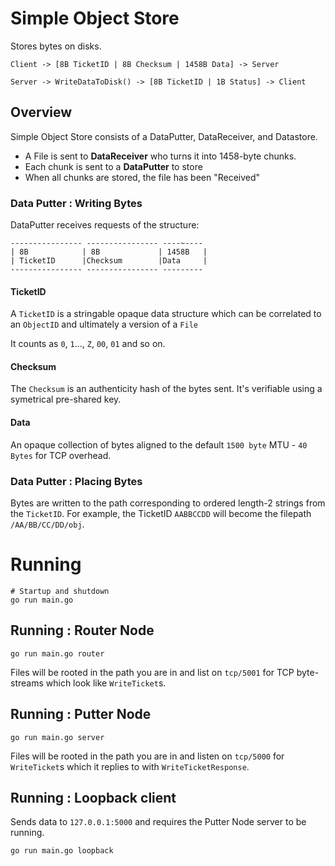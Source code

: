 # Simple Object Store

Stores bytes on disks.

```
Client -> [8B TicketID | 8B Checksum | 1458B Data] -> Server

Server -> WriteDataToDisk() -> [8B TicketID | 1B Status] -> Client
```

## Overview

Simple Object Store consists of a DataPutter, DataReceiver, and Datastore.

* A File is sent to **DataReceiver** who turns it into 1458-byte chunks.
* Each chunk is sent to a **DataPutter** to store
* When all chunks are stored, the file has been "Received"

### Data Putter : Writing Bytes

DataPutter receives requests of the structure:

```
---------------- ---------------- ----~----
| 8B            | 8B             | 1458B   |
| TicketID      |Checksum        |Data     |
---------------- ---------------- ---------
```

#### TicketID

A `TicketID` is a stringable opaque data structure which can be correlated to an `ObjectID` and ultimately a version of a `File`

It counts as `0`, `1`..., `Z`, `00`, `01` and so on.

#### Checksum

The `Checksum` is an authenticity hash of the bytes sent. It's verifiable using a symetrical pre-shared key.

#### Data

An opaque collection of bytes aligned to the default `1500 byte` MTU - `40 Bytes` for TCP overhead.

### Data Putter : Placing Bytes

Bytes are written to the path corresponding to ordered length-2 strings from the `TicketID`. For example, the TicketID `AABBCCDD` will become the filepath `/AA/BB/CC/DD/obj`.

# Running

```
# Startup and shutdown
go run main.go
```

## Running : Router Node

```
go run main.go router
```

Files will be rooted in the path you are in and list on `tcp/5001` for TCP byte-streams which look like `WriteTicket`s.

## Running : Putter Node

```
go run main.go server
```

Files will be rooted in the path you are in and listen on `tcp/5000` for `WriteTicket`s which it replies to with `WriteTicketResponse`.

## Running : Loopback client

Sends data to `127.0.0.1:5000` and requires the Putter Node server to be running.

```
go run main.go loopback
```


